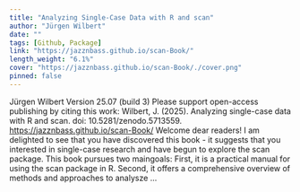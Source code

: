 ```yaml
---
title: "Analyzing Single-Case Data with R and scan"
author: "Jürgen Wilbert"
date: ""
tags: [Github, Package]
link: "https://jazznbass.github.io/scan-Book/"
length_weight: "6.1%"
cover: "https://jazznbass.github.io/scan-Book/./cover.png"
pinned: false
---
```


Jürgen Wilbert Version 25.07 (build 3) Please support open-access publishing by citing this work: Wilbert, J. (2025). Analyzing single-case data with R and scan. doi: 10.5281/zenodo.5713559. https://jazznbass.github.io/scan-Book/ Welcome dear readers! I am delighted to see that you have discovered this book - it suggests that you interested in single-case research and have begun to explore the scan package. This book pursues two maingoals: First, it is a practical manual for using the scan package in R. Second, it offers a comprehensive overview of methods and approaches to analysze ...
